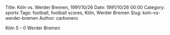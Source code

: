 Title: Köln vs. Werder Bremen, 1991/10/26
Date: 1991/10/26 00:00
Category: sports
Tags: football, football scores, Köln, Werder Bremen
Slug: koln-vs-werder-bremen
Author: carbonero


Köln 5 - 0 Werder Bremen
